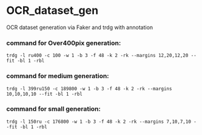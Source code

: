 # OCR_dataset_gen
OCR dataset generation via Faker and trdg with annotation

### command for Over400pix generation:
```
trdg -l ru400 -c 100 -w 1 -b 3 -f 48 -k 2 -rk --margins 12,20,12,20 --fit -bl 1 -rbl
```
### command for medium generation:
```
trdg -l 399ru150 -c 189800 -w 1 -b 3 -f 48 -k 2 -rk --margins 10,10,10,10 --fit -bl 1 -rbl
```
### command for small generation:
```
trdg -l 150ru -c 176800 -w 1 -b 3 -f 48 -k 2 -rk --margins 7,10,7,10 --fit -bl 1 -rbl
```
